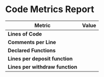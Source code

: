 # Code Metrics Report

| Metric                          | Value     |
|---------------------------------|-----------|
| **Lines of Code**               |        |
| **Comments per Line**           |          |
| **Declared Functions**          |          |
| **Lines per deposit function**  |         |
| **Lines per withdraw function** |         |

